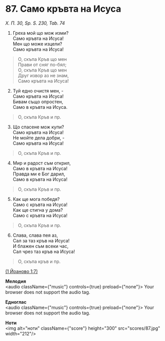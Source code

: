 # 87. Само кръвта на Исуса  

*Х. П. 30, Sp. S. 230, Tab. 74*  

1. Греха мой що мож изми?  
Само кръвта на Исуса!  
Мен що може изцели?  
Само кръвта на Исуса!  

> О, скъпа Кръв що мен  
> Прави от сняг по-бял;  
> О, скъпа Кръв що мен  
> Друг извор аз не знам,  
> Само кръвта на Исуса!  

2. Туй едно очистя мен, -  
Само кръвта на Исуса!  
Бивам също опростен,  
Само в кръвта на Исуса.  

> О, скъпа Кръв и пр.  

3. Що спасене мож купи?  
Само кръвта на Исуса!  
Не мойте дела добри, -  
Само кръвта на Исуса!  

> О, скъпа Кръв и пр.  

4. Мир и радост съм открил,  
Само в кръвта на Исуса!  
Правда ми е Бог дарил,  
Само в кръвта на Исуса!  

> О, скъпа Кръв и пр.  

5. Как ще мога победя?  
Само с кръвта на Исуса!  
Как ще стигна у дома?  
Само с кръвта на Исуса!  

> О, скъпа Кръв и пр.  

6. Слава, слава пея аз,  
Сал за таз кръв на Исуса!  
И блажен съм всеки час,  
Сал чрез таз кръв на Исуса!  

> О, скъпа кръв и пр.  

[(1 Йоаново 1:7)](http://biblia.bg/index.php?k=48&g=1&s=7)  

__Мелодия__  
<audio className={"music"} controls={true} preload={"none"}><source src="mp3/87.mp3" type="audio/mpeg"/>
Your browser does not support the audio tag.
</audio>  

__Едноглас__  
<audio className={"music"} controls={true} preload={"none"}><source src="transp/87.mp3" type="audio/mpeg"/>
Your browser does not support the audio tag.
</audio>  

__Ноти__  
<img alt="ноти" className={"score"} height="300" src="scores/87.jpg" width="212"/>
